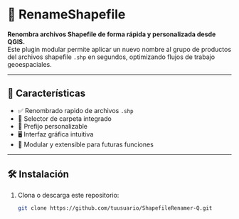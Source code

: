 # 🔄 RenameShapefile

**Renombra archivos Shapefile de forma rápida y personalizada desde QGIS.**  
Este plugin modular permite aplicar un nuevo nombre al grupo de productos del archivos shapefile `.shp` en segundos, optimizando flujos de trabajo geoespaciales.

---

## 🚀 Características

- ✅ Renombrado rapido de archivos `.shp`
- 📂 Selector de carpeta integrado
- 🧩 Prefijo personalizable
- 🖥️ Interfaz gráfica intuitiva
- 🔌 Modular y extensible para futuras funciones

---

## 🛠️ Instalación

1. Clona o descarga este repositorio:
   ```bash
   git clone https://github.com/tuusuario/ShapefileRenamer-Q.git